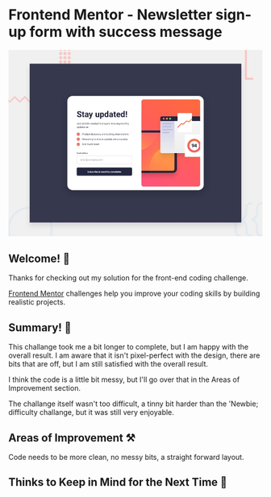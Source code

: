 # Frontend Mentor - Newsletter sign-up form with success message

![Design preview for the Newsletter sign-up form with success message coding challenge](./design/desktop-preview.jpg)

## Welcome! 👋

Thanks for checking out my solution for the front-end coding challenge.

[Frontend Mentor](https://www.frontendmentor.io) challenges help you improve your coding skills by building realistic projects.

## Summary! 📖
This challange took me a bit longer to complete, but I am happy with the overall result.
I am aware that it isn't pixel-perfect with the design, there are bits that are off, but I am still satisfied with the overall result.

I think the code is a little bit messy, but I'll go over that in the Areas of Improvement section.

The challange itself wasn't too difficult, a tinny bit harder than the 'Newbie; difficulty challange, but it was still very enjoyable.

## Areas of Improvement ⚒️
Code needs to be more clean, no messy bits, a straight forward layout.


## Thinks to Keep in Mind for the Next Time 🧠

